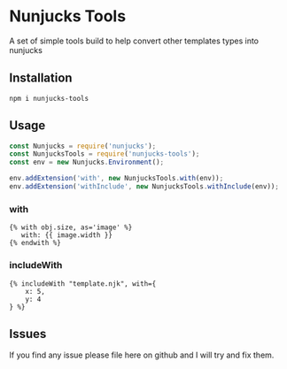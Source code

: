 # Nunjucks Tools

A set of simple tools build to help convert other templates types into nunjucks

## Installation

```
npm i nunjucks-tools
```

## Usage

```js
const Nunjucks = require('nunjucks');
const NunjucksTools = require('nunjucks-tools');
const env = new Nunjucks.Environment();

env.addExtension('with', new NunjucksTools.with(env));
env.addExtension('withInclude', new NunjucksTools.withInclude(env));

````

### with
```
{% with obj.size, as='image' %}
   with: {{ image.width }}
{% endwith %}
```

### includeWith
```
{% includeWith "template.njk", with={
    x: 5,
    y: 4
} %}
```


## Issues
If you find any issue please file here on github and I will try and fix them.